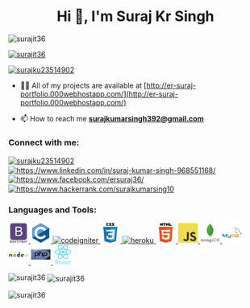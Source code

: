 <h1 align="center">Hi 👋, I'm Suraj Kr Singh</h1>
<p align="left"> <img src="https://komarev.com/ghpvc/?username=surajit36&label=Profile%20views&color=0e75b6&style=flat" alt="surajit36" /> </p>

<p align="left"> <a href="https://github.com/ryo-ma/github-profile-trophy"><img src="https://github-profile-trophy.vercel.app/?username=surajit36" alt="surajit36" /></a> </p>

<p align="left"> <a href="https://twitter.com/surajku23514902" target="blank"><img src="https://img.shields.io/twitter/follow/surajku23514902?logo=twitter&style=for-the-badge" alt="surajku23514902" /></a> </p>

- 👨‍💻 All of my projects are available at [http://er-suraj-portfolio.000webhostapp.com/](http://er-suraj-portfolio.000webhostapp.com/)

- 📫 How to reach me **surajkumarsingh392@gmail.com**

<h3 align="left">Connect with me:</h3>
<p align="left">
<a href="https://twitter.com/surajku23514902" target="blank"><img align="center" src="https://raw.githubusercontent.com/rahuldkjain/github-profile-readme-generator/master/src/images/icons/Social/twitter.svg" alt="surajku23514902" height="30" width="40" /></a>
<a href="https://linkedin.com/in/https://www.linkedin.com/in/suraj-kumar-singh-968551168/" target="blank"><img align="center" src="https://raw.githubusercontent.com/rahuldkjain/github-profile-readme-generator/master/src/images/icons/Social/linked-in-alt.svg" alt="https://www.linkedin.com/in/suraj-kumar-singh-968551168/" height="30" width="40" /></a>
<a href="https://fb.com/https://www.facebook.com/ersuraj36/" target="blank"><img align="center" src="https://raw.githubusercontent.com/rahuldkjain/github-profile-readme-generator/master/src/images/icons/Social/facebook.svg" alt="https://www.facebook.com/ersuraj36/" height="30" width="40" /></a>
<a href="https://www.hackerrank.com/https://www.hackerrank.com/surajkumarsing10" target="blank"><img align="center" src="https://raw.githubusercontent.com/rahuldkjain/github-profile-readme-generator/master/src/images/icons/Social/hackerrank.svg" alt="https://www.hackerrank.com/surajkumarsing10" height="30" width="40" /></a>
</p>

<h3 align="left">Languages and Tools:</h3>
<p align="left"> <a href="https://getbootstrap.com" target="_blank"> <img src="https://raw.githubusercontent.com/devicons/devicon/master/icons/bootstrap/bootstrap-plain-wordmark.svg" alt="bootstrap" width="40" height="40"/> </a> <a href="https://www.cprogramming.com/" target="_blank"> <img src="https://raw.githubusercontent.com/devicons/devicon/master/icons/c/c-original.svg" alt="c" width="40" height="40"/> </a> <a href="https://codeigniter.com" target="_blank"> <img src="https://cdn.worldvectorlogo.com/logos/codeigniter.svg" alt="codeigniter" width="40" height="40"/> </a> <a href="https://www.w3schools.com/css/" target="_blank"> <img src="https://raw.githubusercontent.com/devicons/devicon/master/icons/css3/css3-original-wordmark.svg" alt="css3" width="40" height="40"/> </a> <a href="https://heroku.com" target="_blank"> <img src="https://www.vectorlogo.zone/logos/heroku/heroku-icon.svg" alt="heroku" width="40" height="40"/> </a> <a href="https://www.w3.org/html/" target="_blank"> <img src="https://raw.githubusercontent.com/devicons/devicon/master/icons/html5/html5-original-wordmark.svg" alt="html5" width="40" height="40"/> </a> <a href="https://developer.mozilla.org/en-US/docs/Web/JavaScript" target="_blank"> <img src="https://raw.githubusercontent.com/devicons/devicon/master/icons/javascript/javascript-original.svg" alt="javascript" width="40" height="40"/> </a> <a href="https://www.mongodb.com/" target="_blank"> <img src="https://raw.githubusercontent.com/devicons/devicon/master/icons/mongodb/mongodb-original-wordmark.svg" alt="mongodb" width="40" height="40"/> </a> <a href="https://www.mysql.com/" target="_blank"> <img src="https://raw.githubusercontent.com/devicons/devicon/master/icons/mysql/mysql-original-wordmark.svg" alt="mysql" width="40" height="40"/> </a> <a href="https://nodejs.org" target="_blank"> <img src="https://raw.githubusercontent.com/devicons/devicon/master/icons/nodejs/nodejs-original-wordmark.svg" alt="nodejs" width="40" height="40"/> </a> <a href="https://www.php.net" target="_blank"> <img src="https://raw.githubusercontent.com/devicons/devicon/master/icons/php/php-original.svg" alt="php" width="40" height="40"/> </a> <a href="https://reactjs.org/" target="_blank"> <img src="https://raw.githubusercontent.com/devicons/devicon/master/icons/react/react-original-wordmark.svg" alt="react" width="40" height="40"/> </a> </p>

<p><img align="left" src="https://github-readme-stats.vercel.app/api/top-langs?username=surajit36&show_icons=true&locale=en&layout=compact" alt="surajit36" /></p>

<p>&nbsp;<img align="center" src="https://github-readme-stats.vercel.app/api?username=surajit36&show_icons=true&locale=en" alt="surajit36" /></p>

<p><img align="center" src="https://github-readme-streak-stats.herokuapp.com/?user=surajit36&" alt="surajit36" /></p>
